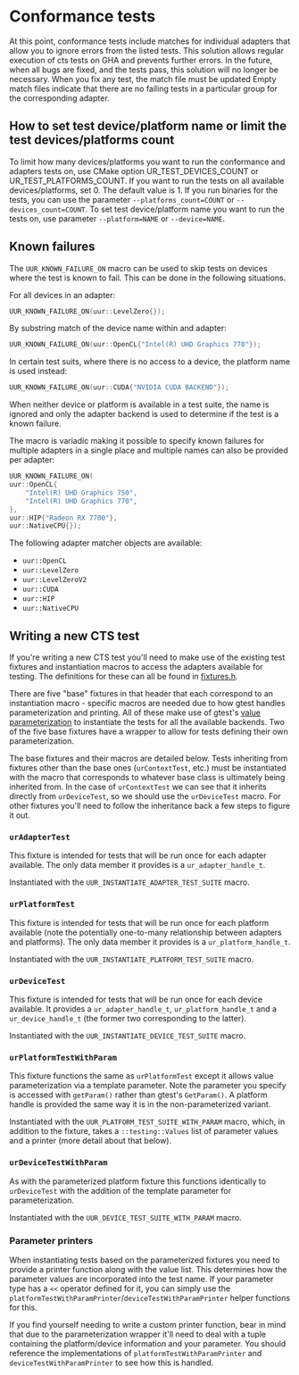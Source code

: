 # Conformance tests

At this point, conformance tests include matches for individual adapters
that allow you to ignore errors from the listed tests.
This solution allows regular execution of cts tests on GHA
and prevents further errors.
In the future, when all bugs are fixed, and the tests pass,
this solution will no longer be necessary.
When you fix any test, the match file must be updated
Empty match files indicate that there are no failing tests
in a particular group for the corresponding adapter.

## How to set test device/platform name or limit the test devices/platforms count

To limit how many devices/platforms you want to run the conformance and
adapters tests on, use CMake option UR_TEST_DEVICES_COUNT or
UR_TEST_PLATFORMS_COUNT. If you want to run the tests on
all available devices/platforms, set 0. The default value is 1.
If you run binaries for the tests, you can use the parameter
`--platforms_count=COUNT` or `--devices_count=COUNT`.
To set test device/platform name you want to run the tests on, use
parameter `--platform=NAME` or `--device=NAME`.

## Known failures

The `UUR_KNOWN_FAILURE_ON` macro can be used to skip tests on devices where the
test is known to fail. This can be done in the following situations.

For all devices in an adapter:

```cpp
UUR_KNOWN_FAILURE_ON(uur::LevelZero{});
```

By substring match of the device name within and adapter:

```cpp
UUR_KNOWN_FAILURE_ON(uur::OpenCL{"Intel(R) UHD Graphics 770"});
```

In certain test suits, where there is no access to a device, the platform name
is used instead:

```cpp
UUR_KNOWN_FAILURE_ON(uur::CUDA{"NVIDIA CUDA BACKEND"});
```

When neither device or platform is available in a test suite, the name is
ignored and only the adapter backend is used to determine if the test is a
known failure.

The macro is variadic making it possible to specify known failures for multiple
adapters in a single place and multiple names can also be provided per adapter:

```cpp
UUR_KNOWN_FAILURE_ON(
uur::OpenCL{
    "Intel(R) UHD Graphics 750",
    "Intel(R) UHD Graphics 770",
},
uur::HIP{"Radeon RX 7700"},
uur::NativeCPU{});
```

The following adapter matcher objects are available:

* `uur::OpenCL`
* `uur::LevelZero`
* `uur::LevelZeroV2`
* `uur::CUDA`
* `uur::HIP`
* `uur::NativeCPU`

## Writing a new CTS test

If you're writing a new CTS test you'll need to make use of the existing test
fixtures and instantiation macros to access the adapters available for testing.
The definitions for these can all be found in
[fixtures.h](https://github.com/oneapi-src/unified-runtime/blob/main/test/conformance/testing/include/uur/fixtures.h).

There are five "base" fixtures in that header that each correspond to an
instantiation macro - specific macros are needed due to how gtest handles
parameterization and printing. All of these make use of gtest's [value
parameterization](http://google.github.io/googletest/advanced.html#how-to-write-value-parameterized-tests)
to instantiate the tests for all the available backends. Two of the five base
fixtures have a wrapper to allow for tests defining their own parameterization.

The base fixtures and their macros are detailed below. Tests inheriting from
fixtures other than the base ones (`urContextTest`, etc.) must be instantiated
with the macro that corresponds to whatever base class is ultimately being
inherited from. In the case of `urContextTest` we can see that it inherits
directly from `urDeviceTest`, so we should use the `urDeviceTest` macro. For
other fixtures you'll need to follow the inheritance back a few steps to figure
it out.

### `urAdapterTest`

This fixture is intended for tests that will be run once for each adapter
available. The only data member it provides is a `ur_adapter_handle_t`.

Instantiated with the `UUR_INSTANTIATE_ADAPTER_TEST_SUITE` macro.

### `urPlatformTest`

This fixture is intended for tests that will be run once for each platform
available (note the potentially one-to-many relationship between adapters and
platforms). The only data member it provides is a `ur_platform_handle_t`.

Instantiated with the `UUR_INSTANTIATE_PLATFORM_TEST_SUITE` macro.

### `urDeviceTest`

This fixture is intended for tests that will be run once for each device
available. It provides a `ur_adapter_handle_t`, `ur_platform_handle_t` and a
`ur_device_handle_t` (the former two corresponding to the latter).

Instantiated with the `UUR_INSTANTIATE_DEVICE_TEST_SUITE` macro.

### `urPlatformTestWithParam`

This fixture functions the same as `urPlatformTest` except it allows value
parameterization via a template parameter. Note the parameter you specify is
accessed with `getParam()` rather than gtest's `GetParam()`. A platform handle
is provided the same way it is in the non-parameterized variant.

Instantiated with the `UUR_PLATFORM_TEST_SUITE_WITH_PARAM` macro, which, in
addition to the fixture, takes a `::testing::Values` list of parameter values
and a printer (more detail about that below).

### `urDeviceTestWithParam`

As with the parameterized platform fixture this functions identically to
`urDeviceTest` with the addition of the template parameter for
parameterization.

Instantiated with the `UUR_DEVICE_TEST_SUITE_WITH_PARAM` macro.

### Parameter printers

When instantiating tests based on the parameterized fixtures you need to
provide a printer function along with the value list. This determines how the
parameter values are incorporated into the test name. If your parameter type
has a `<<` operator defined for it, you can simply use the
`platformTestWithParamPrinter`/`deviceTestWithParamPrinter` helper functions for
this.

If you find yourself needing to write a custom printer function, bear in mind
that due to the parameterization wrapper it'll need to deal with a tuple
containing the platform/device information and your parameter. You should
reference the implementations of `platformTestWithParamPrinter` and
`deviceTestWithParamPrinter` to see how this is handled.
